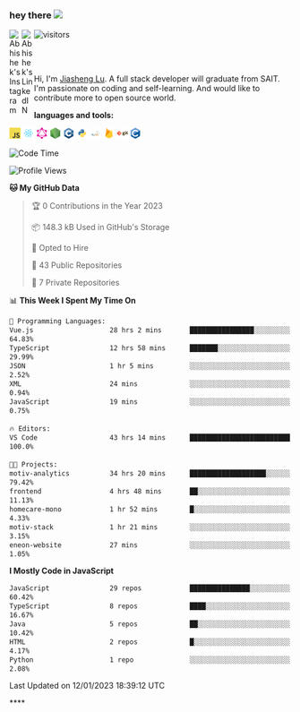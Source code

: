 ### hey there <img src="https://media.giphy.com/media/hvRJCLFzcasrR4ia7z/giphy.gif" width="25px">
<a href="https://www.instagram.com/jiashengluljs/">
  <img align="left" alt="Abhishek's Instagram" width="22px" src="https://raw.githubusercontent.com/hussainweb/hussainweb/main/icons/instagram.png" />
</a>
<a href="https://www.linkedin.com/in/jiashenglujob/">
  <img align="left" alt="Abhishek's LinkedIN" width="22px" src="https://raw.githubusercontent.com/peterthehan/peterthehan/master/assets/linkedin.svg" />
</a>

![visitors](https://visitor-badge.glitch.me/badge?page_id=jonsnowljs.visitor-badge&left_color=green&right_color=red)

<br />
<br />

Hi, I'm [Jiasheng Lu](https://jonsnowljs.github.io/portfolio/). A full stack developer will graduate from SAIT. I'm passionate on coding and self-learning. And would like to contribute more to open source world.

**languages and tools:**  

<code><img height="20" src="https://raw.githubusercontent.com/github/explore/80688e429a7d4ef2fca1e82350fe8e3517d3494d/topics/javascript/javascript.png"></code>
<code><img height="20" src="https://raw.githubusercontent.com/github/explore/80688e429a7d4ef2fca1e82350fe8e3517d3494d/topics/react/react.png"></code>
<code><img height="20" src="https://raw.githubusercontent.com/github/explore/5c058a388828bb5fde0bcafd4bc867b5bb3f26f3/topics/graphql/graphql.png"></code>
<code><img height="20" src="https://raw.githubusercontent.com/github/explore/80688e429a7d4ef2fca1e82350fe8e3517d3494d/topics/nodejs/nodejs.png"></code>
<code><img height="20" src="https://raw.githubusercontent.com/github/explore/80688e429a7d4ef2fca1e82350fe8e3517d3494d/topics/cpp/cpp.png"></code>
<code><img height="20" src="https://raw.githubusercontent.com/github/explore/80688e429a7d4ef2fca1e82350fe8e3517d3494d/topics/python/python.png"></code>
<code><img height="20" src="https://raw.githubusercontent.com/github/explore/80688e429a7d4ef2fca1e82350fe8e3517d3494d/topics/mysql/mysql.png"></code>
<code><img height="20" src="https://raw.githubusercontent.com/github/explore/80688e429a7d4ef2fca1e82350fe8e3517d3494d/topics/firebase/firebase.png"></code>
<code><img height="20" src="https://raw.githubusercontent.com/github/explore/80688e429a7d4ef2fca1e82350fe8e3517d3494d/topics/git/git.png"></code>
<code><img height="20" src="https://github.com/jonsnowljs/portfolio/blob/master/src/assets/img/skill/c.svg"></code>


<!--START_SECTION:waka-->
![Code Time](http://img.shields.io/badge/Code%20Time-1%2C341%20hrs%2033%20mins-blue)

![Profile Views](http://img.shields.io/badge/Profile%20Views-0-blue)

**🐱 My GitHub Data** 

> 🏆 0 Contributions in the Year 2023
 > 
> 📦 148.3 kB Used in GitHub's Storage 
 > 
> 💼 Opted to Hire
 > 
> 📜 43 Public Repositories 
 > 
> 🔑 7 Private Repositories  
 > 
📊 **This Week I Spent My Time On** 

```text
💬 Programming Languages: 
Vue.js                   28 hrs 2 mins       ████████████████░░░░░░░░░   64.83% 
TypeScript               12 hrs 58 mins      ███████░░░░░░░░░░░░░░░░░░   29.99% 
JSON                     1 hr 5 mins         ░░░░░░░░░░░░░░░░░░░░░░░░░   2.52% 
XML                      24 mins             ░░░░░░░░░░░░░░░░░░░░░░░░░   0.94% 
JavaScript               19 mins             ░░░░░░░░░░░░░░░░░░░░░░░░░   0.75%

🔥 Editors: 
VS Code                  43 hrs 14 mins      █████████████████████████   100.0%

🐱‍💻 Projects: 
motiv-analytics          34 hrs 20 mins      ███████████████████░░░░░░   79.42% 
frontend                 4 hrs 48 mins       ██░░░░░░░░░░░░░░░░░░░░░░░   11.13% 
homecare-mono            1 hr 52 mins        █░░░░░░░░░░░░░░░░░░░░░░░░   4.33% 
motiv-stack              1 hr 21 mins        ░░░░░░░░░░░░░░░░░░░░░░░░░   3.15% 
eneon-website            27 mins             ░░░░░░░░░░░░░░░░░░░░░░░░░   1.05%

```

**I Mostly Code in JavaScript** 

```text
JavaScript               29 repos            ███████████████░░░░░░░░░░   60.42% 
TypeScript               8 repos             ████░░░░░░░░░░░░░░░░░░░░░   16.67% 
Java                     5 repos             ██░░░░░░░░░░░░░░░░░░░░░░░   10.42% 
HTML                     2 repos             █░░░░░░░░░░░░░░░░░░░░░░░░   4.17% 
Python                   1 repo              ░░░░░░░░░░░░░░░░░░░░░░░░░   2.08%

```



 Last Updated on 12/01/2023 18:39:12 UTC
<!--END_SECTION:waka-->****
